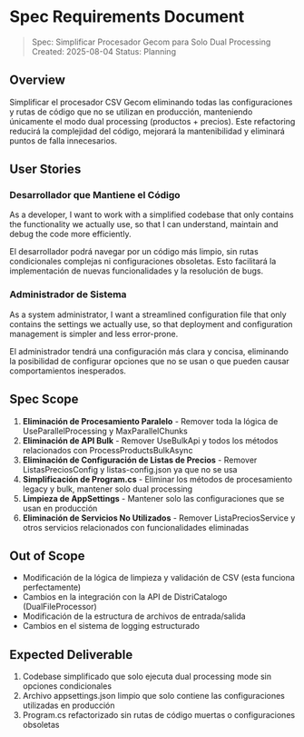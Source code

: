 # Spec Requirements Document

> Spec: Simplificar Procesador Gecom para Solo Dual Processing
> Created: 2025-08-04
> Status: Planning

## Overview

Simplificar el procesador CSV Gecom eliminando todas las configuraciones y rutas de código que no se utilizan en producción, manteniendo únicamente el modo dual processing (productos + precios). Este refactoring reducirá la complejidad del código, mejorará la mantenibilidad y eliminará puntos de falla innecesarios.

## User Stories

### Desarrollador que Mantiene el Código
As a developer, I want to work with a simplified codebase that only contains the functionality we actually use, so that I can understand, maintain and debug the code more efficiently.

El desarrollador podrá navegar por un código más limpio, sin rutas condicionales complejas ni configuraciones obsoletas. Esto facilitará la implementación de nuevas funcionalidades y la resolución de bugs.

### Administrador de Sistema
As a system administrator, I want a streamlined configuration file that only contains the settings we actually use, so that deployment and configuration management is simpler and less error-prone.

El administrador tendrá una configuración más clara y concisa, eliminando la posibilidad de configurar opciones que no se usan o que pueden causar comportamientos inesperados.

## Spec Scope

1. **Eliminación de Procesamiento Paralelo** - Remover toda la lógica de UseParallelProcessing y MaxParallelChunks
2. **Eliminación de API Bulk** - Remover UseBulkApi y todos los métodos relacionados con ProcessProductsBulkAsync
3. **Eliminación de Configuración de Listas de Precios** - Remover ListasPreciosConfig y listas-config.json ya que no se usa
4. **Simplificación de Program.cs** - Eliminar los métodos de procesamiento legacy y bulk, mantener solo dual processing
5. **Limpieza de AppSettings** - Mantener solo las configuraciones que se usan en producción
6. **Eliminación de Servicios No Utilizados** - Remover ListaPreciosService y otros servicios relacionados con funcionalidades eliminadas

## Out of Scope

- Modificación de la lógica de limpieza y validación de CSV (esta funciona perfectamente)
- Cambios en la integración con la API de DistriCatalogo (DualFileProcessor)
- Modificación de la estructura de archivos de entrada/salida
- Cambios en el sistema de logging estructurado

## Expected Deliverable

1. Codebase simplificado que solo ejecuta dual processing mode sin opciones condicionales
2. Archivo appsettings.json limpio que solo contiene las configuraciones utilizadas en producción
3. Program.cs refactorizado sin rutas de código muertas o configuraciones obsoletas